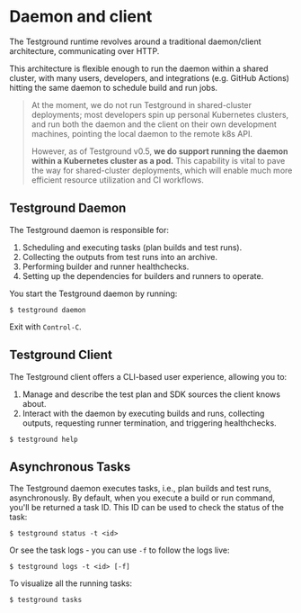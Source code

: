 # Daemon and client

The Testground runtime revolves around a traditional daemon/client architecture, communicating over HTTP.

This architecture is flexible enough to run the daemon within a shared cluster, with many users, developers, and integrations \(e.g. GitHub Actions\) hitting the same daemon to schedule build and run jobs.

> At the moment, we do not run Testground in shared-cluster deployments; most developers spin up personal Kubernetes clusters, and run both the daemon and the client on their own development machines, pointing the local daemon to the remote k8s API.
>
> However, as of Testground v0.5, **we do support running the daemon within a Kubernetes cluster as a pod.** This capability is vital to pave the way for shared-cluster deployments, which will enable much more efficient resource utilization and CI workflows.

## Testground Daemon

The Testground daemon is responsible for:

1. Scheduling and executing tasks \(plan builds and test runs\).
2. Collecting the outputs from test runs into an archive.
3. Performing builder and runner healthchecks.
4. Setting up the dependencies for builders and runners to operate.

You start the Testground daemon by running:

```text
$ testground daemon
```

Exit with `Control-C`.

## Testground Client

The Testground client offers a CLI-based user experience, allowing you to:

1. Manage and describe the test plan and SDK sources the client knows about.
2. Interact with the daemon by executing builds and runs, collecting outputs, requesting runner termination, and triggering healthchecks.

```text
$ testground help
```

## Asynchronous Tasks

The Testground daemon executes tasks, i.e., plan builds and test runs, asynchronously. By default, when you execute a build or run command, you'll be returned a task ID. This ID can be used to check the status of the task:

```text
$ testground status -t <id>
```

Or see the task logs - you can use `-f` to follow the logs live:

```text
$ testground logs -t <id> [-f]
```

To visualize all the running tasks:

```text
$ testground tasks
```
